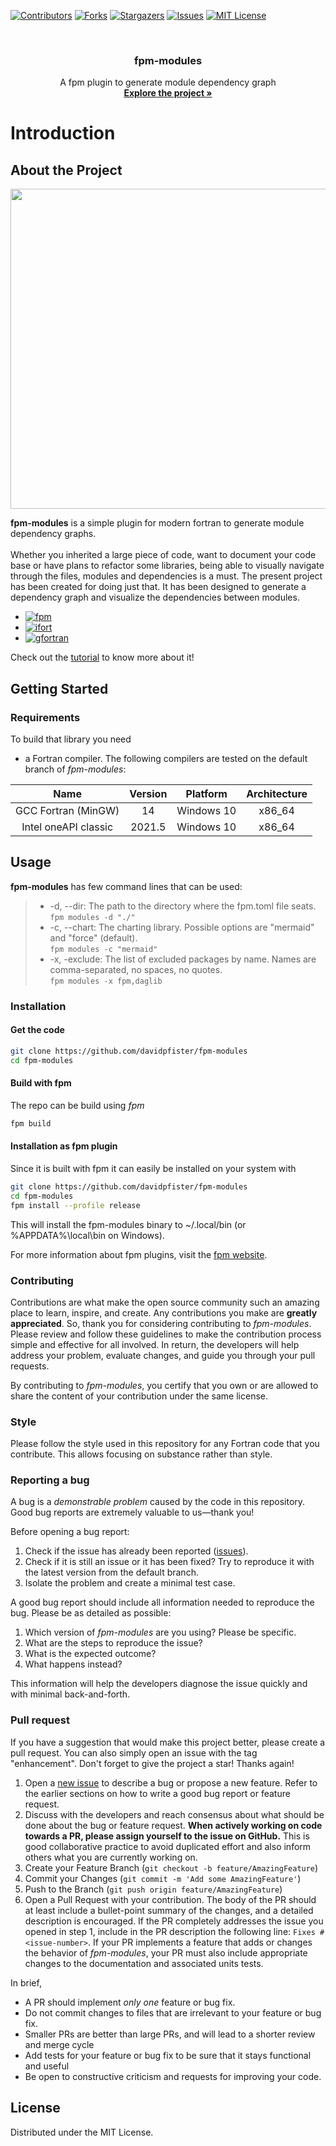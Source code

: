 <a id="readme-top"></a>

[![Contributors][contributors-shield]][contributors-url]
[![Forks][forks-shield]][forks-url]
[![Stargazers][stars-shield]][stars-url]
[![Issues][issues-shield]][issues-url]
[![MIT License][license-shield]][license-url]

<!-- PROJECT LOGO -->
<br />
<div align="center">
  <h3 align="center">fpm-modules</h3>

  <p align="center">
    A fpm plugin to generate module dependency graph
    <br />
    <a href="https://github.com/davidpfister/fpm-modules"><strong>Explore the project »</strong></a>
    <br />
  </p>
</div>

# Introduction
<!-- ABOUT THE PROJECT -->
## About the Project
<center>
<p align="center">
  <img src="https://github.com/davidpfister/fpm-modules/blob/master/.dox/images/force.gif?raw=true" width="512" height="512">
</p>
</center>

**fpm-modules** is a simple plugin for modern fortran to generate module dependency graphs.
<br><br>
Whether you inherited a large piece of code, want to document your code base or have plans to refactor some libraries, being able to visually navigate through the files, modules and dependencies is a must. 
The present project has been created for doing just that. It has been designed to generate a dependency graph and visualize the dependencies between modules. 

* [![fpm][fpm]][fpm-url]
* [![ifort][ifort]][ifort-url]
* [![gfortran][gfortran]][gfortran-url]

Check out the [tutorial](./dox/tutorial.md) to know more about it!

<!-- GETTING STARTED -->
## Getting Started

### Requirements

To build that library you need

- a Fortran compiler. The following compilers are tested on the default branch of _fpm-modules_:

<center>

| Name |	Version	| Platform	| Architecture |
|:--:|:--:|:--:|:--:|
| GCC Fortran (MinGW) | 14 | Windows 10 | x86_64 |
| Intel oneAPI classic	| 2021.5	| Windows 10 |	x86_64 |

</center>

<!-- USAGE EXAMPLES -->
## Usage

**fpm-modules** has few command lines that can be used: 

>- -d, --dir: The path to the directory where the fpm.toml file seats. </br>
> ```fpm modules -d "./"```
>- -c, --chart: The charting library. Possible options are "mermaid" and "force" (default).</br>
> ```fpm modules -c "mermaid"``` 
>- -x, -exclude: The list of excluded packages by name.  Names are comma-separated, no spaces, no quotes.</br>
> ```fpm modules -x fpm,daglib```

### Installation

#### Get the code
```bash
git clone https://github.com/davidpfister/fpm-modules
cd fpm-modules
```

#### Build with fpm

The repo can be build using _fpm_
```bash
fpm build
```

#### Installation as fpm plugin

Since it is built with fpm it can easily be installed on your system with
```bash
git clone https://github.com/davidpfister/fpm-modules
cd fpm-modules
fpm install --profile release
```
This will install the fpm-modules binary to ~/.local/bin (or %APPDATA%\local\bin on Windows).

For more information about fpm plugins, visit the [fpm website](https://fpm.fortran-lang.org/tutorial/plugins.html).

<!-- CONTRIBUTING -->
### Contributing

Contributions are what make the open source community such an amazing place to learn, inspire, and create. Any contributions you make are **greatly appreciated**. So, thank you for considering contributing to _fpm-modules_.
Please review and follow these guidelines to make the contribution process simple and effective for all involved. In return, the developers will help address your problem, evaluate changes, and guide you through your pull requests.

By contributing to _fpm-modules_, you certify that you own or are allowed to share the content of your contribution under the same license.

### Style

Please follow the style used in this repository for any Fortran code that you contribute. This allows focusing on substance rather than style.

### Reporting a bug

A bug is a *demonstrable problem* caused by the code in this repository.
Good bug reports are extremely valuable to us—thank you!

Before opening a bug report:

1. Check if the issue has already been reported
   ([issues](https://github.com/davidpfister/fpm-modules/issues)).
2. Check if it is still an issue or it has been fixed?
   Try to reproduce it with the latest version from the default branch.
3. Isolate the problem and create a minimal test case.

A good bug report should include all information needed to reproduce the bug.
Please be as detailed as possible:

1. Which version of _fpm-modules_ are you using? Please be specific.
2. What are the steps to reproduce the issue?
3. What is the expected outcome?
4. What happens instead?

This information will help the developers diagnose the issue quickly and with
minimal back-and-forth.

### Pull request

If you have a suggestion that would make this project better, please create a pull request. You can also simply open an issue with the tag "enhancement".
Don't forget to give the project a star! Thanks again!
1. Open a [new issue](https://github.com/davidpfister/fpm-modules/issues/new) to
   describe a bug or propose a new feature.
   Refer to the earlier sections on how to write a good bug report or feature    request.
2. Discuss with the developers and reach consensus about what should be done about the bug or feature request.
   **When actively working on code towards a PR, please assign yourself to the
   issue on GitHub.**
   This is good collaborative practice to avoid duplicated effort and also inform others what you are currently working on.
3. Create your Feature Branch (```git checkout -b feature/AmazingFeature```)
4. Commit your Changes (```git commit -m 'Add some AmazingFeature'```)
5. Push to the Branch (```git push origin feature/AmazingFeature```)
6. Open a Pull Request with your contribution.
   The body of the PR should at least include a bullet-point summary of the
   changes, and a detailed description is encouraged.
   If the PR completely addresses the issue you opened in step 1, include in
   the PR description the following line: ```Fixes #<issue-number>```. If your PR implements a feature that adds or changes the behavior of _fpm-modules_,
   your PR must also include appropriate changes to the documentation and associated units tests.

In brief, 
* A PR should implement *only one* feature or bug fix.
* Do not commit changes to files that are irrelevant to your feature or bug fix.
* Smaller PRs are better than large PRs, and will lead to a shorter review and
  merge cycle
* Add tests for your feature or bug fix to be sure that it stays functional and useful
* Be open to constructive criticism and requests for improving your code.


<!-- LICENSE -->
## License

Distributed under the MIT License.

<!-- MARKDOWN LINKS & IMAGES -->
[contributors-shield]: https://img.shields.io/github/contributors/davidpfister/fpm-modules.svg?style=for-the-badge
[contributors-url]: https://github.com/davidpfister/fpm-modules/graphs/contributors
[forks-shield]: https://img.shields.io/github/forks/davidpfister/fpm-modules.svg?style=for-the-badge
[forks-url]: https://github.com/davidpfister/fpm-modules/network/members
[stars-shield]: https://img.shields.io/github/stars/davidpfister/fpm-modules.svg?style=for-the-badge
[stars-url]: https://github.com/davidpfister/fpm-modules/stargazers
[issues-shield]: https://img.shields.io/github/issues/davidpfister/fpm-modules.svg?style=for-the-badge
[issues-url]: https://github.com/davidpfister/fpm-modules/issues
[license-shield]: https://img.shields.io/github/license/davidpfister/fpm-modules.svg?style=for-the-badge
[license-url]: https://github.com/davidpfister/fpm-modules/master/LICENSE
[gfortran]: https://img.shields.io/badge/gfortran-000000?style=for-the-badge&logo=gnu&logoColor=white
[gfortran-url]: https://gcc.gnu.org/wiki/GFortran
[ifort]: https://img.shields.io/badge/ifort-000000?style=for-the-badge&logo=Intel&logoColor=61DAFB
[ifort-url]: https://www.intel.com/content/www/us/en/developer/tools/oneapi/fortran-compiler.html
[fpm]: https://img.shields.io/badge/fpm-000000?style=for-the-badge&logo=Fortran&logoColor=734F96
[fpm-url]: https://fpm.fortran-lang.org/
